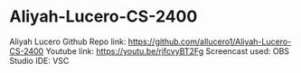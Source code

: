 # Aliyah-Lucero-CS-2400
Aliyah Lucero 
Github Repo link: https://github.com/allucero1/Aliyah-Lucero-CS-2400
Youtube link: https://youtu.be/rjfcvyBT2Fg
Screencast used: OBS Studio 
IDE: VSC
